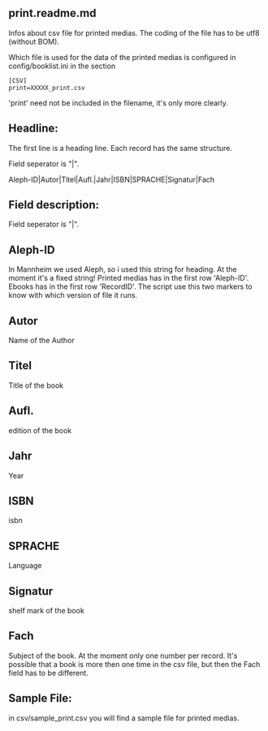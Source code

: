 print.readme.md
------------------------------

Infos about csv file for printed medias.
The coding of the file has to be utf8 (without BOM).


Which file is used for the data of the printed medias is configured in config/booklist.ini in the section

    [CSV]
    print=XXXXX_print.csv

'print' need not be included in the filename, it's only more clearly.


Headline:
------------------------------
The first line is a heading line. Each record has the same structure.

Field seperator is "|". 

Aleph-ID|Autor|Titel|Aufl.|Jahr|ISBN|SPRACHE|Signatur|Fach


Field description:
------------------------------

Field seperator is "|". 

Aleph-ID
-------------
In Mannheim we used Aleph, so i used this string for heading. At the moment it's a fixed string! 
Printed medias has in the first row 'Aleph-ID'.
Ebooks has in the first row 'RecordID'.
The script use this two markers to know with which version of file it runs.


Autor
-------------
Name of the Author


Titel
-------------
Title of the book


Aufl.
-------------
edition of the book


Jahr
-------------
Year


ISBN
-------------
isbn


SPRACHE
-------------
Language


Signatur
-------------
shelf mark of the book


Fach
-------------
Subject of the book. At the moment only one number per record. It's possible that a book is more then one time in the csv file, but then the Fach field has to be different.



Sample File:
------------------------------
in csv/sample_print.csv you will find a sample file for printed medias.